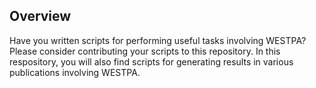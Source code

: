 Overview
--------
Have you written scripts for performing useful tasks involving WESTPA? Please consider contributing your scripts to this repository. In this respository, you will also find scripts for generating results in various publications involving WESTPA.

